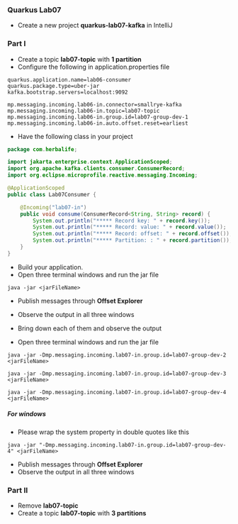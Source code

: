 ### Quarkus  Lab07

* Create a new project __quarkus-lab07-kafka__ in IntelliJ

### Part I

* Create a topic **lab07-topic** with **1 partition**
* Configure the following in application.properties file

```
quarkus.application.name=lab06-consumer
quarkus.package.type=uber-jar
kafka.bootstrap.servers=localhost:9092

mp.messaging.incoming.lab06-in.connector=smallrye-kafka
mp.messaging.incoming.lab06-in.topic=lab07-topic
mp.messaging.incoming.lab06-in.group.id=lab07-group-dev-1
mp.messaging.incoming.lab06-in.auto.offset.reset=earliest
```

* Have the following class in your project

``` java
package com.herbalife;

import jakarta.enterprise.context.ApplicationScoped;
import org.apache.kafka.clients.consumer.ConsumerRecord;
import org.eclipse.microprofile.reactive.messaging.Incoming;

@ApplicationScoped
public class Lab07Consumer {

    @Incoming("lab07-in")
    public void consume(ConsumerRecord<String, String> record) {
        System.out.println("***** Record key: " + record.key());
        System.out.println("***** Record: value: " + record.value());
        System.out.println("***** Record: offset: " + record.offset());
	    System.out.println("***** Partition: : " + record.partition());
    }
}

```

* Build your application.
* Open three terminal windows and run the jar file

```
java -jar <jarFileName>
```

* Publish messages through **Offset Explorer**
* Observe the output in all three windows
* Bring down each of them and observe the output


* Open three terminal windows and run the jar file

```
java -jar -Dmp.messaging.incoming.lab07-in.group.id=lab07-group-dev-2 <jarFileName>
```

```
java -jar -Dmp.messaging.incoming.lab07-in.group.id=lab07-group-dev-3 <jarFileName>
```

```
java -jar -Dmp.messaging.incoming.lab07-in.group.id=lab07-group-dev-4 <jarFileName>
```

##### For windows

* Please wrap the system property in double quotes like this

```
java -jar "-Dmp.messaging.incoming.lab07-in.group.id=lab07-group-dev-4" <jarFileName>
```

* Publish messages through **Offset Explorer**
* Observe the output in all three windows

### Part II

* Remove **lab07-topic**
* Create a topic **lab07-topic** with **3 partitions**













